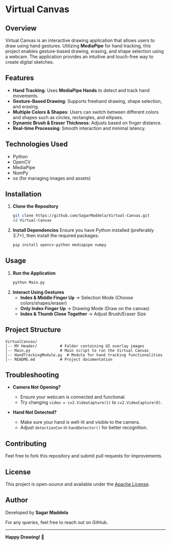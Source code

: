 
# Virtual Canvas

## Overview
Virtual Canvas is an interactive drawing application that allows users to draw using hand gestures. Utilizing **MediaPipe** for hand tracking, this project enables gesture-based drawing, erasing, and shape selection using a webcam. The application provides an intuitive and touch-free way to create digital sketches.

## Features
- **Hand Tracking**: Uses **MediaPipe Hands** to detect and track hand movements.
- **Gesture-Based Drawing**: Supports freehand drawing, shape selection, and erasing.
- **Multiple Colors & Shapes**: Users can switch between different colors and shapes such as circles, rectangles, and ellipses.
- **Dynamic Brush & Eraser Thickness**: Adjusts based on finger distance.
- **Real-time Processing**: Smooth interaction and minimal latency.

## Technologies Used
- Python
- OpenCV
- MediaPipe
- NumPy
- os (for managing images and assets)

## Installation
1. **Clone the Repository**
   ```sh
   git clone https://github.com/SagarMaddela/Virtual-Canvas.git
   cd Virtual-Canvas
   ```

2. **Install Dependencies**
   Ensure you have Python installed (preferably 3.7+), then install the required packages:
   ```sh
   pip install opencv-python mediapipe numpy
   ```

## Usage
1. **Run the Application**
   ```sh
   python Main.py
   ```
2. **Interact Using Gestures**
   - **Index & Middle Finger Up** → Selection Mode (Choose colors/shapes/eraser)
   - **Only Index Finger Up** → Drawing Mode (Draw on the canvas)
   - **Index & Thumb Close Together** → Adjust Brush/Eraser Size

## Project Structure
```
VirtualCanvas/
│-- MY Header/          # Folder containing UI overlay images
│-- Main.py             # Main script to run the Virtual Canvas
│-- HandTrackingModule.py  # Module for hand tracking functionalities
│-- README.md           # Project documentation
```

## Troubleshooting
- **Camera Not Opening?**
  - Ensure your webcam is connected and functional.
  - Try changing `video = cv2.VideoCapture(1)` to `cv2.VideoCapture(0)`.

- **Hand Not Detected?**
  - Make sure your hand is well-lit and visible to the camera.
  - Adjust `detectionCon` in `handDetector()` for better recognition.

## Contributing
Feel free to fork this repository and submit pull requests for improvements.

## License
This project is open-source and available under the [Apache License](LICENSE).

## Author
Developed by **Sagar Maddela**

For any queries, feel free to reach out on GitHub.

---
**Happy Drawing! 🎨**

